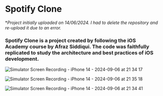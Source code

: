 # Spotify Clone

**Project initially uploaded on 14/06/2024. I had to delete the repository and re-upload it due to an error.*

### Spotify Clone is a project created by following the iOS Academy course by Afraz Siddiqui. The code was faithfully replicated to study the architecture and best practices of iOS development.





![Simulator Screen Recording - iPhone 14 - 2024-09-06 at 21 34 17](https://github.com/user-attachments/assets/4f6444e0-128d-4601-8994-b30ffa288bc2)  



![Simulator Screen Recording - iPhone 14 - 2024-09-06 at 21 35 18](https://github.com/user-attachments/assets/ef675b1a-ae64-4436-96d5-8507a73fa8ef)  


![Simulator Screen Recording - iPhone 14 - 2024-09-06 at 21 34 41](https://github.com/user-attachments/assets/2e3b5cd4-a45f-40d0-b812-e9a7baddd6f0)
